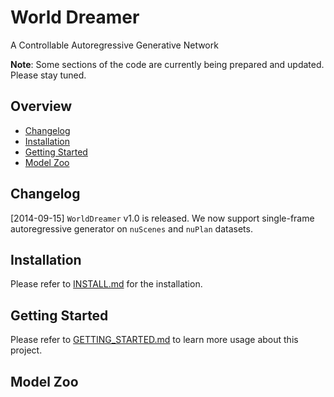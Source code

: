 # World Dreamer

A Controllable Autoregressive Generative Network

**Note**: Some sections of the code are currently being prepared and updated. Please stay tuned.

## Overview
- [Changelog](#changelog)
- [Installation](docs/INSTALL.md)
- [Getting Started](docs/GETTING_STARTED.md)
- [Model Zoo](#model-zoo)


## Changelog
[2014-09-15] `WorldDreamer` v1.0 is released. We now support single-frame autoregressive generator on `nuScenes` and `nuPlan` datasets.


## Installation
Please refer to [INSTALL.md](docs/INSTALL.md) for the installation.

## Getting Started
Please refer to [GETTING_STARTED.md](docs/GETTING_STARTED.md) to learn more usage about this project.

## Model Zoo
